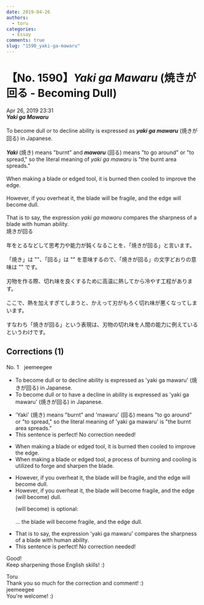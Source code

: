 ```yaml
---
date: 2019-04-26
authors:
  - toru
categories:
  - Essay
comments: true
slug: "1590_yaki-ga-mawaru"
---
```


# 【No. 1590】<strong><em>Yaki ga Mawaru</em></strong> (焼きが回る - Becoming Dull)
<div class="date">Apr 26, 2019 23:31</div>
<div id="post"><div id="body_show_ori">
<strong><em>Yaki ga Mawaru</em></strong><br/><br/>To become dull or to decline ability is expressed as <strong><em>yaki ga mawaru</em></strong> (焼きが回る) in Japanese.<br/><br/> <strong><em>Yaki</em></strong> (焼き) means "burnt" and <strong><em>mawaru</em></strong> (回る) means "to go around" or "to spread," so the literal meaning of <em>yaki ga mawaru</em> is "the burnt area spreads."<br/><br/>When making a blade or edged tool, it is burned then cooled to improve the edge.<br/><br/>However, if you overheat it, the blade will be fragile, and the edge will become dull.<br/><br/>That is to say, the expression <em>yaki ga mawaru</em> compares the sharpness of a blade with human ability.
</div></div>

<!-- more -->

<div id="post_ja"><div id="body_show_mo">
焼きが回る<br/><br/>年をとるなどして思考力や能力が鈍くなることを、「焼きが回る」と言います。<br/><br/>「焼き」は ""、「回る」は "" を意味するので、「焼きが回る」の文字どおりの意味は "" です。<br/><br/>刃物を作る際、切れ味を良くするために高温に熱してから冷やす工程があります。<br/><br/>ここで、熱を加えすぎてしまうと、かえって刃がもろく切れ味が悪くなってしまいます。<br/><br/>すなわち「焼きが回る」という表現は、刃物の切れ味を人間の能力に例えているというわけです。
</div></div>

## Corrections (1)
<div id="block"><div class="first_name"> No. 1　<span class="just_name">jeemeegee</span></div><div id="block2">
<ul class="correction_field">
<li class="incorrect">To become dull or to decline ability is expressed as 'yaki ga mawaru' (焼きが回る) in Japanese.</li>
<li class="corrected correct">
To become dull or to<span class="f_bold"> have a</span> decline <span class="f_bold">in</span> ability is expressed as 'yaki ga mawaru' (焼きが回る) in Japanese.
</li>
</ul>
<ul class="correction_field">
<li class="incorrect">'Yaki' (焼き) means "burnt" and 'mawaru' (回る) means "to go around" or "to spread," so the literal meaning of 'yaki ga mawaru' is "the burnt area spreads."</li>
<li class="corrected perfect">This sentence is perfect! No correction needed!</li>
</ul>
<ul class="correction_field">
<li class="incorrect">When making a blade or edged tool, it is burned then cooled to improve the edge.</li>
<li class="corrected correct">
When making a blade or edged tool, <span class="f_bold">a process of burning and cooling is utilized to</span> <span class="f_bold">forge and sharpen the blade</span>.
</li>
</ul>
<ul class="correction_field">
<li class="incorrect">However, if you overheat it, the blade will be fragile, and the edge will become dull.</li>
<li class="corrected correct">
However, if you overheat it, the blade will <span class="f_bold">become</span> fragile, and the edge <span class="f_gray">(will become)</span> dull.
<p class="correction_comment">(will become) is optional:<br/><br/>... the blade will become fragile, and the edge dull.</p>
</li>
</ul>
<ul class="correction_field">
<li class="incorrect">That is to say, the expression 'yaki ga mawaru' compares the sharpness of a blade with human ability.</li>
<li class="corrected perfect">This sentence is perfect! No correction needed!</li>
</ul>
<p class="comment_small">
 Good!
 <br/>
 Keep sharpening those English skills! :)
</p>

</div><div class="name"><span class="just_name">Toru</span><br>
Thank you so much for the correction and comment! :)
</div>
<div class="name"><span class="just_name">jeemeegee</span><br>
You're welcome! :)
</div>
</div>
